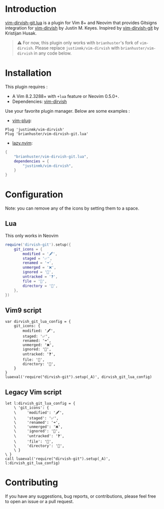 # Introduction 
[vim-dirvish-git.lua](https://github.com/brianhuster/vim-dirvish-git.lua) is a plugin for Vim 8+ and Neovim that provides Gitsigns integration for [vim-dirvish](https://github.com/justinmk/vim-dirvish) by Justin M. Keyes. Inspired by [vim-dirvish-git](https://github.com/kristijanhusak/vim-dirvish-git) by Kristijan Husak.

> :warning: For now, this plugin only works with `brianhuster`'s fork of `vim-dirvish`. Please replace `justinmk/vim-dirvish` with `brianhuster/vim-dirvish` in any code below.

# Installation
This plugin requires :
- A Vim 8.2.3288+ with `+lua` feature or Neovim 0.5.0+.
- Dependencies: [vim-dirvish](https://github.com/justinmk/vim-dirvish)

Use your favorite plugin manager. Below are some examples : 

* [vim-plug](https://github.com/junegunn/vim-plug):

```vim
Plug 'justinmk/vim-dirvish'
Plug 'brianhuster/vim-dirvish-git.lua'
```

* [lazy.nvim](https://github.com/folke/lazy.nvim):

```lua
{
    "brianhuster/vim-dirvish-git.lua",
    dependencies = {
        "justinmk/vim-dirvish",
    }
}
```

# Configuration

Note: you can remove any of the icons by setting them to a space.

## Lua

This only works in Neovim

```lua
require('dirvish-git').setup({
    git_icons = {
        modified = '🖋️',
        staged = '✅',
        renamed = '➜',
        unmerged = '❌',
        ignored = '🙈',
        untracked = '❓',
        file = '📄',
        directory = '📁',
	},
})
```

## Vim9 script

```vim
var dirvish_git_lua_config = {
    git_icons: {
        modified: '🖋️',
        staged: '✅',
        renamed: '➜',
        unmerged: '❌',
        ignored: '🙈',
        untracked: '❓',
        file: '📄',
        directory: '📁',
    }
}
luaeval('require("dirvish-git").setup(_A)', dirvish_git_lua_config)
```

## Legacy Vim script

```vim
let l:dirvish_git_lua_config = {
    \ 'git_icons': {
    \     'modified': '🖋️',
    \     'staged': '✅',
    \     'renamed': '➜',
    \     'unmerged': '❌',
    \     'ignored': '🙈',
    \     'untracked': '❓',
    \     'file': '📄',
    \     'directory': '📁',
    \ }
\ }
call luaeval('require("dirvish-git").setup(_A)', l:dirvish_git_lua_config)
```

# Contributing

If you have any suggestions, bug reports, or contributions, please feel free to open an issue or a pull request.
